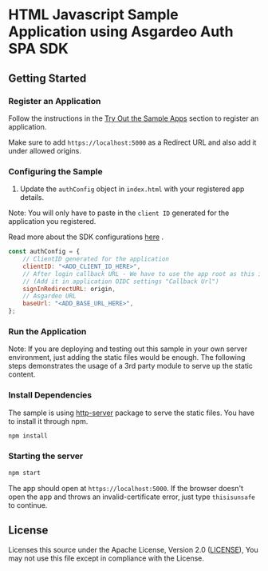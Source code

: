 # HTML Javascript Sample Application using Asgardeo Auth SPA SDK

## Getting Started

### Register an Application

Follow the instructions in the [Try Out the Sample Apps](../../README.md#try-out-the-sample-apps) section to register an application.

Make sure to add `https://localhost:5000` as a Redirect URL and also add it under allowed origins.

### Configuring the Sample

1. Update the `authConfig` object in `index.html` with your registered app details.

Note: You will only have to paste in the `client ID` generated for the application you registered.

Read more about the SDK configurations [here](../../README.md#initialize) .

```js
const authConfig = {
    // ClientID generated for the application
    clientID: "<ADD_CLIENT_ID_HERE>",
    // After login callback URL - We have to use the app root as this is a SPA
    // (Add it in application OIDC settings "Callback Url")
    signInRedirectURL: origin,
    // Asgardeo URL
    baseUrl: "<ADD_BASE_URL_HERE>",
};
```

### Run the Application

Note: If you are deploying and testing out this sample in your own server environment, just adding the static files would be enough.
The following steps demonstrates the usage of a 3rd party module to serve up the static content.

### Install Dependencies

The sample is using [http-server](https://www.npmjs.com/package/http-server) package to serve the static files.
You have to install it through npm.

```bash
npm install
```

### Starting the server

```bash
npm start
```

The app should open at `https://localhost:5000`. If the browser doesn't open the app and throws an invalid-certificate error, just type `thisisunsafe` to continue.

## License

Licenses this source under the Apache License, Version 2.0 ([LICENSE](../../LICENSE)), You may not use this file except in compliance with the License.
